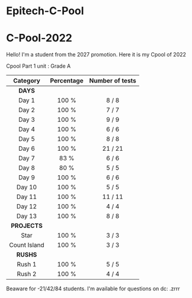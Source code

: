 # Epitech-C-Pool
# C-Pool-2022
Hello! I'm a student from the 2027 promotion. Here it is my Cpool of 2022 

Cpool Part 1 unit : Grade A

|   Category   | Percentage | Number of tests |
|:------------:|:----------:|:---------------:|
|     **DAYS**     |            |                 |
|     Day 1    |   100 %    |      8 / 8        |
|     Day 2    |    100 %   |      7 / 7      |
|     Day 3    |     100 %   |      9 / 9      |
|     Day 4    |     100 %   |      6 / 6      |
|     Day 5    |     100 %   |      8 / 8      |
|     Day 6    |     100 %   |      21 / 21    |
|     Day 7    |    83 %    |      6 / 6      |
|     Day 8    |     80 %   |      5 / 5      |
|     Day 9    |   100 %     |      6 / 6      |
|    Day 10    |     100 %   |      5 / 5     |
|    Day 11    |     100 %    |      11 / 11     |
|    Day 12    |     100 %    |      4 / 4      |
|    Day 13    |    100 %    |      8 / 8      |
|   **PROJECTS**   |            |                 |
|   Star       |    100 %   |      3 / 3      |
| Count Island |    100 %    |     3 / 3      |
|     **RUSHS**    |            |                 |
|    Rush 1    |    100 %   |      5 / 5      |
|    Rush 2    |    100 %    |      4 / 4      |

Beaware for -21/42/84 students. I'm available for questions on dc: .zrrr
